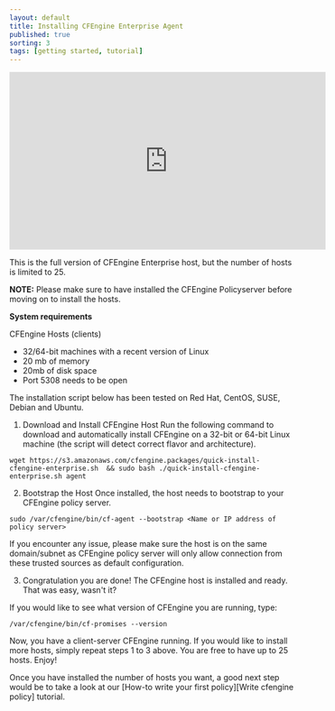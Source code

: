```yaml
---
layout: default
title: Installing CFEngine Enterprise Agent
published: true
sorting: 3
tags: [getting started, tutorial]
---
```


<iframe width="560" height="315" src="https://www.youtube.com/embed/CBkTS-kmbos" frameborder="0" allow="accelerometer; autoplay; clipboard-write; encrypted-media; gyroscope; picture-in-picture" allowfullscreen></iframe>

This is the full version of CFEngine Enterprise host, but the number of hosts is limited to 25.

**NOTE:** Please make sure to have installed the CFEngine Policyserver before moving on to install the hosts.

**System requirements**

CFEngine Hosts (clients)
* 32/64-bit machines with a recent version of Linux
* 20 mb of memory
* 20mb of disk space
* Port 5308 needs to be open

The installation script below has been tested on Red Hat, CentOS, SUSE, Debian and Ubuntu.

1. Download and Install CFEngine Host
Run the following command to download and automatically install CFEngine on a 32-bit or 64-bit Linux machine (the script will detect correct flavor and architecture).

```console
wget https://s3.amazonaws.com/cfengine.packages/quick-install-cfengine-enterprise.sh  && sudo bash ./quick-install-cfengine-enterprise.sh agent
```

2. Bootstrap the Host
Once installed, the host needs to bootstrap to your CFEngine policy server.

```console
sudo /var/cfengine/bin/cf-agent --bootstrap <Name or IP address of policy server>
```
If you encounter any issue, please make sure the host is on the same domain/subnet as CFEngine policy server will only allow connection from these trusted sources as default configuration.

3. Congratulation you are done!
The CFEngine host is installed and ready. That was easy, wasn't it?

If you would like to see what version of CFEngine you are running, type:

```console
/var/cfengine/bin/cf-promises --version
```

Now, you have a client-server CFEngine running. If you would like to install more hosts, simply repeat steps 1 to 3 above. You are free to have up to 25 hosts. Enjoy!

Once you have installed the number of hosts you want, a good next step would be to take a look at our [How-to write your first policy][Write cfengine policy] tutorial.

